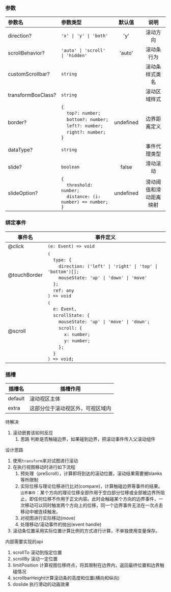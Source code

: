 ### 参数

| 参数名             | 参数类型                                                                                                                                                                                      |  默认值   |          说明          |
| :----------------- | :-------------------------------------------------------------------------------------------------------------------------------------------------------------------------------------------- | :-------: | :--------------------: |
| direction?         | `'x' \| 'y' \| 'both'`                                                                                                                                                                        |    'y'    |        滚动方向        |
| scrollBehavior?    | `'auto' \| 'scroll' \| 'hidden'`                                                                                                                                                              |  'auto'   |       滚动条行为       |
| customScrollbar?   | `string`                                                                                                                                                                                      |           |     滚动条样式类名     |
| transformBoxClass? | `string`                                                                                                                                                                                      |           |      滚动区域样式      |
| border?            | `{`<br/>&nbsp;&nbsp;&nbsp;&nbsp;`top?: number;`<br>&nbsp;&nbsp;&nbsp;&nbsp;`bottom?: number;`<br>&nbsp;&nbsp;&nbsp;&nbsp;`left?: number;`<br>&nbsp;&nbsp;&nbsp;&nbsp;`right?: number;`<br>`}` | undefined |      边界距离定义      |
| dataType?          | `string`                                                                                                                                                                                      |           |      事件代理类型      |
| slide?             | `boolean`                                                                                                                                                                                     |   false   |        滑动滚动        |
| slideOption?       | `{`<br>&nbsp;&nbsp;&nbsp;&nbsp;`threshold: number;`<br>&nbsp;&nbsp;&nbsp;&nbsp;`distance: (i: number) => number;`<br>`}`                                                                      | undefined | 滑动阈值和滑动距离映射 |


### 绑定事件 
| 事件名       | 事件定义                                                                                                                                                                                                                                                                                                                                                                                                                                                                                                                                |
| ------------ | --------------------------------------------------------------------------------------------------------------------------------------------------------------------------------------------------------------------------------------------------------------------------------------------------------------------------------------------------------------------------------------------------------------------------------------------------------------------------------------------------------------------------------------- |
| @click       | `(e: Event) => void`                                                                                                                                                                                                                                                                                                                                                                                                                                                                                                                    |
| @touchBorder | `(`<br>&nbsp;&nbsp;&nbsp;&nbsp;`type: { `<br>&nbsp;&nbsp;&nbsp;&nbsp;&nbsp;&nbsp;&nbsp;&nbsp;`direction: ('left' \| 'right' \| 'top' \| 'bottom')[];`<br>&nbsp;&nbsp;&nbsp;&nbsp;&nbsp;&nbsp;&nbsp;&nbsp;`mouseState: 'up' \| 'down' \| 'move'`<br>&nbsp;&nbsp;&nbsp;&nbsp;`};`<br>&nbsp;&nbsp;&nbsp;&nbsp;`ref: any`<br>`) => void`                                                                                                                                                                                                    |
| @scroll      | `(`<br>&nbsp;&nbsp;&nbsp;&nbsp;`e: Event,`<br>&nbsp;&nbsp;&nbsp;&nbsp;`scrollState: {`<br>&nbsp;&nbsp;&nbsp;&nbsp;&nbsp;&nbsp;&nbsp;&nbsp;`mouseState: 'up' \| 'move' \| 'down';`<br>&nbsp;&nbsp;&nbsp;&nbsp;&nbsp;&nbsp;&nbsp;&nbsp;`scroll: {`<br>&nbsp;&nbsp;&nbsp;&nbsp;&nbsp;&nbsp;&nbsp;&nbsp;&nbsp;&nbsp;&nbsp;&nbsp;`x: number;`<br>&nbsp;&nbsp;&nbsp;&nbsp;&nbsp;&nbsp;&nbsp;&nbsp;&nbsp;&nbsp;&nbsp;&nbsp;`y: number;`<br>&nbsp;&nbsp;&nbsp;&nbsp;&nbsp;&nbsp;&nbsp;&nbsp;`};`<br>&nbsp;&nbsp;&nbsp;&nbsp;`}`<br>`) => void;` |

### 插槽
| 插槽名  | 插槽作用                         |
| ------- | -------------------------------- |
| default | 滚动视区主体                     |
| extra   | 这部分位于滚动视区外，可视区域内 |


待解决
1. 滚动嵌套该如何反应
   1. 思路 判断是否触碰边界，如果碰到边界，把滚动事件传入父滚动组件

设计思路
1. 使用`transform`来对试图进行滚动
2. 在执行视图移动时进行如下流程
   1. 预处理（preScroll），计算即将到达的滚动位置，滚动结果需要被blanks等所限制
   2. 实际位移与理论位移进行比对(compare)，计算触碰边界等事件的结果。`边界事件`：某个方向的理论位移全部作用于空白部分位移或全部被边界所阻止，即任何位移不作用于正文内容。此时会触碰某个方向的边界事件，一次移动可以同时触发两个方向上的位移，同一个边界事件无法在一次点击移动中被连续触发。
   3. 对视图进行实际移动(move)
   4. 处理移动/滚动事件的抛出(event handle)
3. 滚动条位置采用实际位置计算比例的方式进行计算，不单独使用变量保存。

内部需要实现的api
1. scrollTo 滚动到指定位置
2. scrollBy 滚动一定位置
3. limitPosition 计算视图位移终点，将其限制在边界内，返回最终位置和边界触碰情况
4. scrollbarHeight计算滚动条的高度和位置(横向和纵向)
5. doslide 执行滑动的动画效果